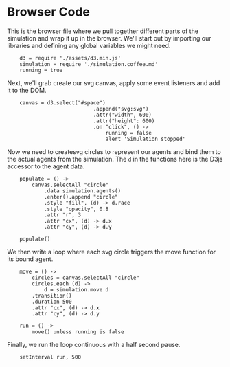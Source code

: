 # Browser Code

This is the browser file where we pull together different parts of the simulation and wrap it up in the browser.  We'll start out by importing our libraries and defining any global variables we might need.


		d3 = require './assets/d3.min.js'
		simulation = require './simulation.coffee.md'
		running = true


Next, we'll grab create our svg canvas, apply some event listeners and add it to the DOM.


		canvas = d3.select("#space")
								.append("svg:svg")
								.attr("width", 600)
								.attr("height": 600)
								.on "click", () ->
									running = false
									alert 'Simulation stopped'


Now we need to createsvg circles to represent our agents and bind them to the actual agents from the simulation.  The `d` in the functions here is the D3js accessor to the agent data.

	
		populate = () ->
			canvas.selectAll "circle"
				.data simulation.agents()
				.enter().append "circle"
				.style "fill", (d) -> d.race 
				.style "opacity", 0.8
				.attr "r", 3
				.attr "cx", (d) -> d.x
				.attr "cy", (d) -> d.y

		populate()


We then write a loop where each svg circle triggers the move function for its bound agent.  


		move = () ->
			circles = canvas.selectAll "circle"
			circles.each (d) ->
				d = simulation.move d
			.transition()
			.duration 500
			.attr "cx", (d) -> d.x
			.attr "cy", (d) -> d.y

		run = () ->
			move() unless running is false


Finally, we run the loop continuous with a half second pause.


		setInterval run, 500
